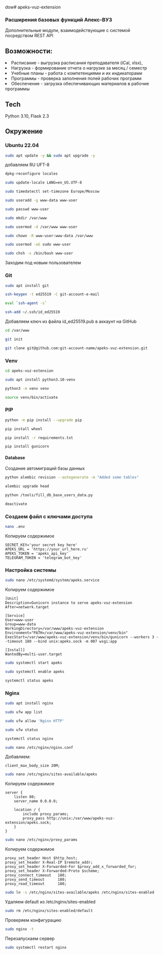 dow# apeks-vuz-extension
### Расширения базовых функций Апекс-ВУЗ<br>
Дополнительные модули, взаимодействующие с системой посредством REST API


## Возможности:
<li>Расписание - выгрузка расписания преподавателя (iCal, xlsx),</li>
<li>Нагрузка - формирование отчета о нагрузке за месяц / семестр</li>
<li>Учебные планы - работа с компетенциями и их индикаторами</li>
<li>Программы - проверка заполнения полей рабочих программ</li>
<li>Обеспечение - загрузка обеспечивающих материалов в рабочие программы</li>

## Tech
Python 3.10, Flask 2.3

## Окружение

### Ubuntu 22.04

```sh
sudo apt update -y && sudo apt upgrade -y
```

добавляем RU UFT-8
```sh
dpkg-reconfigure locales
```

```sh
sudo update-locale LANG=en_US.UTF-8
```

```sh
sudo timedatectl set-timezone Europe/Moscow
```

```sh
sudo useradd -g www-data www-user
```

```sh
sudo passwd www-user
```
```sh
sudo mkdir /var/www
```
```sh
sudo usermod -d /var/www www-user
```
```sh
sudo chown -R www-user:www-data /var/www
```
```sh
sudo usermod -aG sudo www-user
```
```sh
sudo chsh -s /bin/bash www-user
```

Заходим под новым пользователем

### Git

```sh
sudo apt install git
```

```sh
ssh-keygen -t ed25519 -C git-account-e-mail
```

```sh
eval `ssh-agent -s`
```

```sh
ssh-add ~/.ssh/id_ed25519
```

Добавляем ключ из файла id_ed25519.pub в аккаунт на GitHub

```sh
cd /var/www
```

```sh
git init
```

```sh
git clone git@github.com:git-account-name/apeks-vuz-extension.git
```

### Venv

```sh
cd apeks-vuz-extension
```

```sh
sudo apt install python3.10-venv
```

```sh
python3 -m venv venv
```

```sh
source venv/bin/activate
```

### PIP

```sh
python -m pip install --upgrade pip
```

```sh
pip install wheel
```

```sh
pip install -r requirements.txt
```

```sh
pip install gunicorn
```

#### Database

Создание автомиграций базы данных
```sh
python alembic revision --autogenerate -m "Added some tables"
```

```sh
alembic upgrade head
```

```sh
python /tools/fill_db_base_users_data.py
```

```sh
deactivate
```

### Создаем файл с ключами доступа

```sh
nano .env
```
Копируем содержимое
```
SECRET_KEY='your secret key here'
APEKS_URL = 'https://your_url_here.ru'
APEKS_TOKEN = 'apeks_api_key'
TELEGRAM_TOKEN = 'telegram_bot_key'
```

### Настройка системы

```sh
sudo nano /etc/systemd/system/apeks.service
```

Копируем содержимое
```
[Unit]
Description=Gunicorn instance to serve apeks-vuz-extension
After=network.target

[Service]
User=www-user
Group=www-data
WorkingDirectory=/var/www/apeks-vuz-extension
Environment="PATH=/var/www/apeks-vuz-extension/venv/bin"
ExecStart=/var/www/apeks-vuz-extension/venv/bin/gunicorn --workers 3 --timeout 180 --bind unix:apeks.sock -m 007 wsgi:app

[Install]
WantedBy=multi-user.target
```

```sh
sudo systemctl start apeks
```

```sh
sudo systemctl enable apeks
```

```sh
systemctl status apeks
```

### Nginx

```sh
sudo apt install nginx
```

```sh
sudo ufw app list
```

```sh
sudo ufw allow 'Nginx HTTP'
```

```sh
sudo ufw status
```

```sh
systemctl status nginx
```

```sh
sudo nano /etc/nginx/nginx.conf
```

Добавляем:
```
client_max_body_size 20M;
```

```sh
sudo nano /etc/nginx/sites-available/apeks
```

Копируем содержимое
```
server {
    listen 80;
    server_name 0.0.0.0;

    location / {
        include proxy_params;
        proxy_pass http://unix:/var/www/apeks-vuz-extension/apeks.sock;
    }
}
```

```sh
sudo nano /etc/nginx/proxy_params
```

Копируем содержимое
```
proxy_set_header Host $http_host;
proxy_set_header X-Real-IP $remote_addr;
proxy_set_header X-Forwarded-For $proxy_add_x_forwarded_for;
proxy_set_header X-Forwarded-Proto $scheme;
proxy_connect_timeout   180;
proxy_send_timeout      180;
proxy_read_timeout      180;
```

```sh
sudo ln -s /etc/nginx/sites-available/apeks /etc/nginx/sites-enabled
```

Удаляем default из /etc/nginx/sites-enabled

```sh
sudo rm /etc/nginx/sites-enabled/default
```

Проверяем конфигурацию
```sh
sudo nginx -t
```

Перезапускаем сервер
```sh
sudo systemctl restart nginx
```